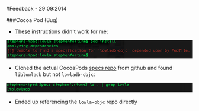 #Feedback - 29:09:2014


###Cocoa Pod (Bug)

- [These](https://github.com/lowla/lowladb-objc#installation) instructions didn't work for me:

![Pod - Could Not Install 2](pod_could_not_install.png)

- Cloned the actual CocoaPods [specs repo](https://github.com/CocoaPods/Specs) from github and found `liblowladb` but not `lowladb-objc`:

![Pod - Found Lowla Db](pod_found_liblowladb.png)

- Ended up referencing the `lowla-objc` repo directly

